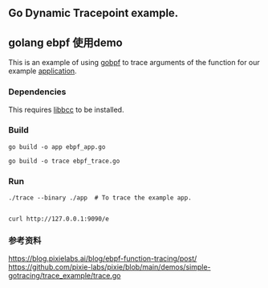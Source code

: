 ## Go Dynamic Tracepoint example.
## golang ebpf 使用demo
This is an example of using [gobpf](https://github.com/iovisor/gobpf) to trace arguments of the function for our example [application](https://github.com/pixie-labs/pixie/blob/main/demos/simple-gotracing/app.go).

### Dependencies
This requires [libbcc](https://github.com/iovisor/bcc/blob/master/INSTALL.md) to be installed.

### Build
```
go build -o app ebpf_app.go

go build -o trace ebpf_trace.go
```

### Run
```
./trace --binary ./app  # To trace the example app.


curl http://127.0.0.1:9090/e

```

### 参考资料
https://blog.pixielabs.ai/blog/ebpf-function-tracing/post/
https://github.com/pixie-labs/pixie/blob/main/demos/simple-gotracing/trace_example/trace.go
